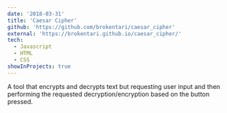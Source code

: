 ```yaml
---
date: '2018-03-31'
title: 'Caesar Cipher'
github: 'https://github.com/brokentari/caesar_cipher'
external: 'https://brokentari.github.io/caesar_cipher/'
tech:
  - Javascript
  - HTML
  - CSS
showInProjects: true
---
```


A tool that encrypts and decrypts text but requesting user input and then performing the requested decryption/encryption based on the button pressed.
